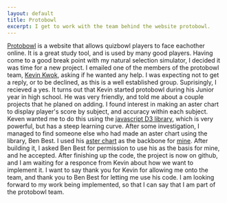 ```yaml
---
layout: default
title: Protobowl
excerpt: I get to work with the team behind the website protobowl.
---
```

[Protobowl](http://protobowl.com/) is a website that allows quizbowl players to face eachother online. It is a great study tool, and is used by many good players. Having come to a good break point with my natural selection simulator, I decided it was time for a new project. I emailed one of the members of the protobowl team, [Kevin Kwok](https://github.com/antimatter15), asking if he wanted any help. I was expecting not to get a reply, or to be declined, as this is a well established group. Suprisingly, I recieved a yes. It turns out that Kevin started protobowl during his Junior year in high school. He was very friendly, and told me about a couple projects that he planed on adding. I found interest in making an aster chart to display player's score by subject, and accuracy within each subject. Keven wanted me to do this using the [javascript D3 library](https://github.com/antimatter15), which is very powerful, but has a steep learning curve. After some investigation, I managed to find someone else who had made an aster chart using the library, Ben Best. I used his [aster chart](http://bl.ocks.org/bbest/2de0e25d4840c68f2db1) as the backbone for [mine](https://github.com/NielsKornerup/qbPieChart). After building it, I asked Ben Best for permission to use his as the basis for mine, and he accepted. After finishing up the code, the project is now on github, and I am waiting for a responce from Kevin about how we want to implement it. I want to say thank you for Kevin for allowing me onto the team, and thank you to Ben Best for letting me use his code. I am looking forward to my work being implemented, so that I can say that I am part of the protobowl team.
